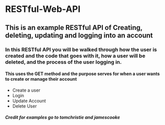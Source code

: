 # RESTful-Web-API

## This is an example RESTful API of Creating, deleting, updating and logging into an account
### In this RESTful API you will be walked through how the user is created and the code that goes with it, how a user will be deleted, and the process of the user logging in.
#### This uses the GET method and the purpose serves for when a user wants to create or manage their account
  * Create a user
  * Login
  * Update Account
  * Delete User
##### Credit for examples go to tomchristie and jamescooke

